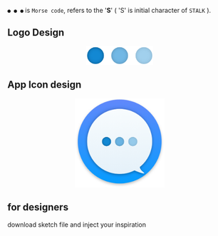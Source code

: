 `● ● ●` is `Morse code`, refers to the '**S**' ( 'S' is initial character of `STALK` ).

## Logo Design

<p align="center">
  <img src="https://raw.githubusercontent.com/JohnKim/stalk.messenger/master/design/logo.png" width="150px"/>
</p>

## App Icon design

<p align="center">
  <img src="https://raw.githubusercontent.com/JohnKim/stalk.messenger/master/design/icon.png" width="200px"/>
</p>

## for designers

download sketch file and inject your inspiration
